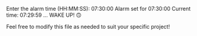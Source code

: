Enter the alarm time (HH:MM:SS): 07:30:00
Alarm set for 07:30:00
Current time: 07:29:59
...
WAKE UP! 🙃



Feel free to modify this file as needed to suit your specific project!
